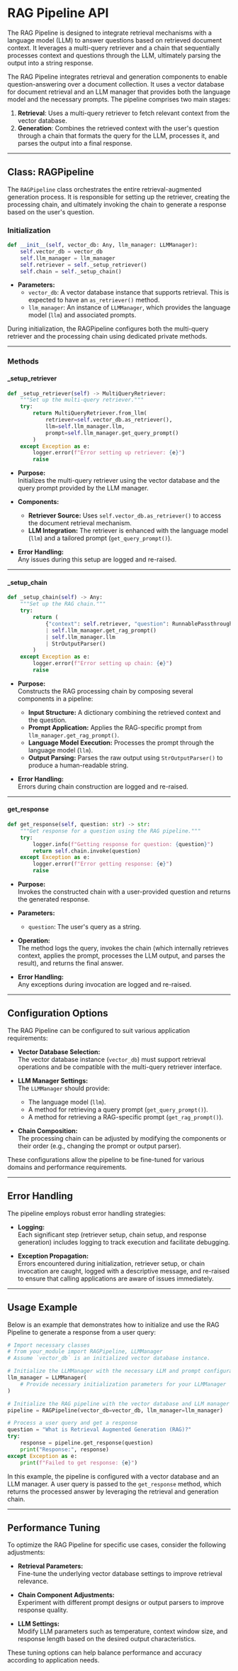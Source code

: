 # RAG Pipeline API

The RAG Pipeline is designed to integrate retrieval mechanisms with a language model (LLM) to answer questions based on retrieved document context. It leverages a multi-query retriever and a chain that sequentially processes context and questions through the LLM, ultimately parsing the output into a string response.

The RAG Pipeline integrates retrieval and generation components to enable question-answering over a document collection. It uses a vector database for document retrieval and an LLM manager that provides both the language model and the necessary prompts. The pipeline comprises two main stages:

1. **Retrieval**: Uses a multi-query retriever to fetch relevant context from the vector database.
2. **Generation**: Combines the retrieved context with the user's question through a chain that formats the query for the LLM, processes it, and parses the output into a final response.

---

## Class: RAGPipeline

The `RAGPipeline` class orchestrates the entire retrieval-augmented generation process. It is responsible for setting up the retriever, creating the processing chain, and ultimately invoking the chain to generate a response based on the user's question.

### Initialization

```python
def __init__(self, vector_db: Any, llm_manager: LLMManager):
    self.vector_db = vector_db
    self.llm_manager = llm_manager
    self.retriever = self._setup_retriever()
    self.chain = self._setup_chain()
```

- **Parameters:**
  - `vector_db`: A vector database instance that supports retrieval. This is expected to have an `as_retriever()` method.
  - `llm_manager`: An instance of `LLMManager`, which provides the language model (`llm`) and associated prompts.
  
During initialization, the RAGPipeline configures both the multi-query retriever and the processing chain using dedicated private methods.

---

### Methods

#### _setup_retriever

```python
def _setup_retriever(self) -> MultiQueryRetriever:
    """Set up the multi-query retriever."""
    try:
        return MultiQueryRetriever.from_llm(
            retriever=self.vector_db.as_retriever(),
            llm=self.llm_manager.llm,
            prompt=self.llm_manager.get_query_prompt()
        )
    except Exception as e:
        logger.error(f"Error setting up retriever: {e}")
        raise
```

- **Purpose:**  
  Initializes the multi-query retriever using the vector database and the query prompt provided by the LLM manager.
  
- **Components:**
  - **Retriever Source:** Uses `self.vector_db.as_retriever()` to access the document retrieval mechanism.
  - **LLM Integration:** The retriever is enhanced with the language model (`llm`) and a tailored prompt (`get_query_prompt()`).

- **Error Handling:**  
  Any issues during this setup are logged and re-raised.

---

#### _setup_chain

```python
def _setup_chain(self) -> Any:
    """Set up the RAG chain."""
    try:
        return (
            {"context": self.retriever, "question": RunnablePassthrough()}
            | self.llm_manager.get_rag_prompt()
            | self.llm_manager.llm
            | StrOutputParser()
        )
    except Exception as e:
        logger.error(f"Error setting up chain: {e}")
        raise
```

- **Purpose:**  
  Constructs the RAG processing chain by composing several components in a pipeline:
  - **Input Structure:** A dictionary combining the retrieved context and the question.
  - **Prompt Application:** Applies the RAG-specific prompt from `llm_manager.get_rag_prompt()`.
  - **Language Model Execution:** Processes the prompt through the language model (`llm`).
  - **Output Parsing:** Parses the raw output using `StrOutputParser()` to produce a human-readable string.

- **Error Handling:**  
  Errors during chain construction are logged and re-raised.

---

#### get_response

```python
def get_response(self, question: str) -> str:
    """Get response for a question using the RAG pipeline."""
    try:
        logger.info(f"Getting response for question: {question}")
        return self.chain.invoke(question)
    except Exception as e:
        logger.error(f"Error getting response: {e}")
        raise
```

- **Purpose:**  
  Invokes the constructed chain with a user-provided question and returns the generated response.
  
- **Parameters:**
  - `question`: The user's query as a string.

- **Operation:**  
  The method logs the query, invokes the chain (which internally retrieves context, applies the prompt, processes the LLM output, and parses the result), and returns the final answer.

- **Error Handling:**  
  Any exceptions during invocation are logged and re-raised.

---

## Configuration Options

The RAG Pipeline can be configured to suit various application requirements:

- **Vector Database Selection:**  
  The vector database instance (`vector_db`) must support retrieval operations and be compatible with the multi-query retriever interface.
  
- **LLM Manager Settings:**  
  The `LLMManager` should provide:
  - The language model (`llm`).
  - A method for retrieving a query prompt (`get_query_prompt()`).
  - A method for retrieving a RAG-specific prompt (`get_rag_prompt()`).

- **Chain Composition:**  
  The processing chain can be adjusted by modifying the components or their order (e.g., changing the prompt or output parser).

These configurations allow the pipeline to be fine-tuned for various domains and performance requirements.

---

## Error Handling

The pipeline employs robust error handling strategies:

- **Logging:**  
  Each significant step (retriever setup, chain setup, and response generation) includes logging to track execution and facilitate debugging.

- **Exception Propagation:**  
  Errors encountered during initialization, retriever setup, or chain invocation are caught, logged with a descriptive message, and re-raised to ensure that calling applications are aware of issues immediately.

---

## Usage Example

Below is an example that demonstrates how to initialize and use the RAG Pipeline to generate a response from a user query:

```python
# Import necessary classes
# from your_module import RAGPipeline, LLMManager
# Assume `vector_db` is an initialized vector database instance.

# Initialize the LLMManager with the necessary LLM and prompt configurations
llm_manager = LLMManager(
    # Provide necessary initialization parameters for your LLMManager
)

# Initialize the RAG pipeline with the vector database and LLM manager
pipeline = RAGPipeline(vector_db=vector_db, llm_manager=llm_manager)

# Process a user query and get a response
question = "What is Retrieval Augmented Generation (RAG)?"
try:
    response = pipeline.get_response(question)
    print("Response:", response)
except Exception as e:
    print(f"Failed to get response: {e}")
```

In this example, the pipeline is configured with a vector database and an LLM manager. A user query is passed to the `get_response` method, which returns the processed answer by leveraging the retrieval and generation chain.

---

## Performance Tuning

To optimize the RAG Pipeline for specific use cases, consider the following adjustments:

- **Retrieval Parameters:**  
  Fine-tune the underlying vector database settings to improve retrieval relevance.
  
- **Chain Component Adjustments:**  
  Experiment with different prompt designs or output parsers to improve response quality.
  
- **LLM Settings:**  
  Modify LLM parameters such as temperature, context window size, and response length based on the desired output characteristics.

These tuning options can help balance performance and accuracy according to application needs.
